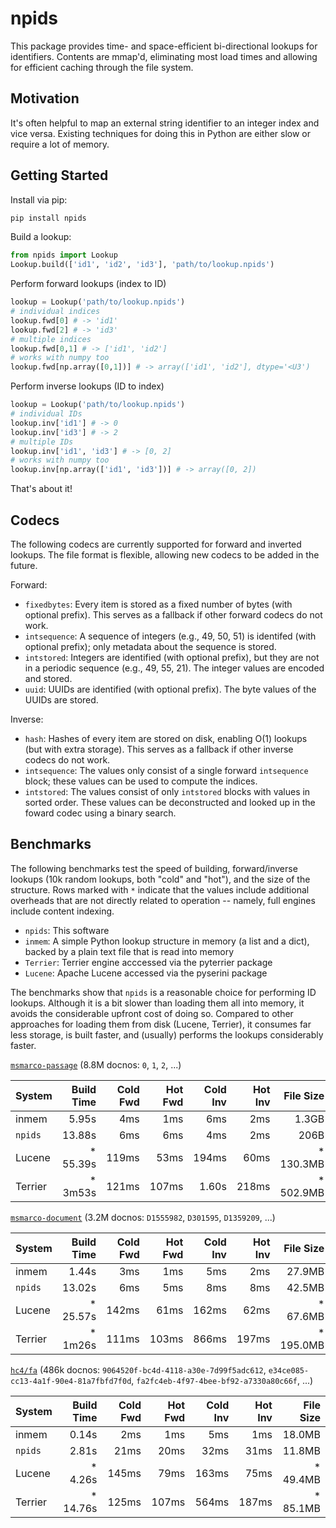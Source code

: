 # npids

This package provides time- and space-efficient bi-directional lookups for identifiers.
Contents are mmap'd, eliminating most load times and allowing for efficient caching
through the file system.

## Motivation

It's often helpful to map an external string identifier to an integer index and vice versa.
Existing techniques for doing this in Python are either slow or require a lot of memory.

## Getting Started

Install via pip:

```bash
pip install npids
```

Build a lookup:

```python
from npids import Lookup
Lookup.build(['id1', 'id2', 'id3'], 'path/to/lookup.npids')
```

Perform forward lookups (index to ID)

```python
lookup = Lookup('path/to/lookup.npids')
# individual indices
lookup.fwd[0] # -> 'id1'
lookup.fwd[2] # -> 'id3'
# multiple indices
lookup.fwd[0,1] # -> ['id1', 'id2']
# works with numpy too
lookup.fwd[np.array([0,1])] # -> array(['id1', 'id2'], dtype='<U3')
```

Perform inverse lookups (ID to index)

```python
lookup = Lookup('path/to/lookup.npids')
# individual IDs
lookup.inv['id1'] # -> 0
lookup.inv['id3'] # -> 2
# multiple IDs
lookup.inv['id1', 'id3'] # -> [0, 2]
# works with numpy too
lookup.inv[np.array(['id1', 'id3'])] # -> array([0, 2])
```

That's about it!

## Codecs

The following codecs are currently supported for forward and inverted lookups. The file format is
flexible, allowing new codecs to be added in the future.

Forward:

 - `fixedbytes`: Every item is stored as a fixed number of bytes (with optional prefix). This
   serves as a fallback if other forward codecs do not work.
 - `intsequence`: A sequence of integers (e.g., 49, 50, 51) is identifed (with optional prefix); only
   metadata about the sequence is stored.
 - `intstored`: Integers are identified (with optional prefix), but they are not in a periodic sequence
   (e.g., 49, 55, 21). The integer values are encoded and stored.
 - `uuid`: UUIDs are identified (with optional prefix). The byte values of the UUIDs are stored.

Inverse:

 - `hash`: Hashes of every item are stored on disk, enabling O(1) lookups (but with extra storage).
   This serves as a fallback if other inverse codecs do not work.
 - `intsequence`: The values only consist of a single forward `intsequence` block; these values can be
   used to compute the indices.
 - `intstored`: The values consist of only `intstored` blocks with values in sorted order. These values
   can be deconstructed and looked up in the foward codec using a binary search.

## Benchmarks

The following benchmarks test the speed of building, forward/inverse lookups (10k random lookups,
both "cold" and "hot"), and the size of the structure. Rows marked with `*` indicate that the values
include additional overheads that are not directly related to operation -- namely,
full engines include content indexing.

 - `npids`: This software
 - `inmem`: A simple Python lookup structure in memory (a list and a dict), backed by a plain text file
   that is read into memory
 - `Terrier`: Terrier engine acccessed via the pyterrier package
 - `Lucene`: Apache Lucene accessed via the pyserini package

The benchmarks show that `npids` is a reasonable choice for performing ID lookups.
Although it is a bit slower than loading them all into memory, it avoids the
considerable upfront cost of doing so. Compared to other approaches for loading them
from disk (Lucene, Terrier), it consumes far less storage, is built faster, and
(usually) performs the lookups considerably faster.

[`msmarco-passage`](https://ir-datasets.com/msmarco-passage) (8.8M docnos: `0`, `1`, `2`, ...)

| System   | Build Time | Cold Fwd | Hot Fwd | Cold Inv | Hot Inv | File Size |
|----------|-----------:|---------:|--------:|---------:|--------:|----------:|
| inmem    |      5.95s |      4ms |     1ms |      6ms |     2ms |     1.3GB |
| `npids`  |     13.88s |      6ms |     6ms |      4ms |     2ms |      206B |
| Lucene   |   * 55.39s |    119ms |    53ms |    194ms |    60ms | * 130.3MB |
| Terrier  |    * 3m53s |    121ms |   107ms |    1.60s |   218ms | * 502.9MB |

[`msmarco-document`](https://ir-datasets.com/msmarco-document) (3.2M docnos: `D1555982`, `D301595`, `D1359209`, ...)

| System   | Build Time | Cold Fwd | Hot Fwd | Cold Inv | Hot Inv | File Size |
|----------|-----------:|---------:|--------:|---------:|--------:|----------:|
| inmem    |      1.44s |      3ms |     1ms |      5ms |     2ms |    27.9MB |
| `npids`  |     13.02s |      6ms |     5ms |      8ms |     8ms |    42.5MB |
| Lucene   |   * 25.57s |    142ms |    61ms |    162ms |    62ms |  * 67.6MB |
| Terrier  |    * 1m26s |    111ms |   103ms |    866ms |   197ms | * 195.0MB |

[`hc4/fa`](https://ir-datasets.com/hc4#hc4/fa) (486k docnos: `9064520f-bc4d-4118-a30e-7d99f5adc612`, `e34ce085-cc13-4a1f-90e4-81a7fbfd7f0d`, `fa2fc4eb-4f97-4bee-bf92-a7330a80c66f`, ...)

| System   | Build Time | Cold Fwd | Hot Fwd | Cold Inv | Hot Inv | File Size |
|----------|-----------:|---------:|--------:|---------:|--------:|----------:|
| inmem    |      0.14s |      2ms |     1ms |      5ms |     1ms |    18.0MB |
| `npids`  |      2.81s |     21ms |    20ms |     32ms |    31ms |    11.8MB |
| Lucene   |    * 4.26s |    145ms |    79ms |    163ms |    75ms |  * 49.4MB |
| Terrier  |   * 14.76s |    125ms |   107ms |    564ms |   187ms |  * 85.1MB |

